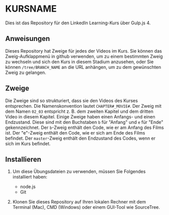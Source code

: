 # KURSNAME

Dies ist das Repository für den LinkedIn Learning-Kurs über Gulp.js 4. 

## Anweisungen

Dieses Repository hat Zweige für jedes der Videos im Kurs. Sie können das Zweig-Aufklappmenü in github verwenden, um zu einem bestimmten Zweig zu wechseln und sich den Kurs in diesem Stadium anzusehen, oder Sie können `/tree/BRANCH_NAME` an die URL anhängen, um zu dem gewünschten Zweig zu gelangen.

## Zweige

Die Zweige sind so strukturiert, dass sie den Videos des Kurses entsprechen. Die Namenskonvention lautet `CHAPTER#_MOVIE#`. Der Zweig mit dem Namen `02_03` entspricht z. B. dem zweiten Kapitel und dem dritten Video in diesem Kapitel.
Einige Zweige haben einen Anfangs- und einen Endzustand. Diese sind mit den Buchstaben `b` für "Anfang" und `e` für "Ende" gekennzeichnet. Der `b`-Zweig enthält den Code, wie er am Anfang des Films ist. Der "e"-Zweig enthält den Code, wie er sich am Ende des Films befindet. Der `master`-Zweig enthält den Endzustand des Codes, wenn er sich im Kurs befindet.

## Installieren

1. Um diese Übungsdateien zu verwenden, müssen Sie Folgendes installiert haben:

   - node.js
   - Git

2. Klonen Sie dieses Repository auf Ihren lokalen Rechner mit dem Terminal (Mac), CMD (Windows) oder einem GUI-Tool wie SourceTree.


